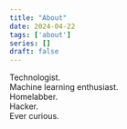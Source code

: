 ```yaml
---
title: "About"
date: 2024-04-22
tags: ['about']
series: []
draft: false
---
```

Technologist.  
Machine learning enthusiast.  
Homelabber.  
Hacker.  
Ever curious.  
